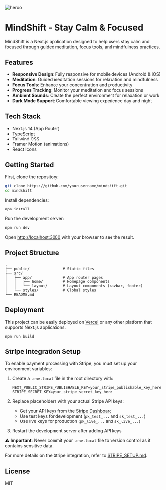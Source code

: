 
![heroo](https://github.com/user-attachments/assets/f337bebb-6d47-4b72-a0f2-dae9facf1271)

# MindShift - Stay Calm & Focused

MindShift is a Next.js application designed to help users stay calm and focused through guided meditation, focus tools, and mindfulness practices.

## Features

- **Responsive Design**: Fully responsive for mobile devices (Android & iOS)
- **Meditation**: Guided meditation sessions for relaxation and mindfulness
- **Focus Tools**: Enhance your concentration and productivity
- **Progress Tracking**: Monitor your meditation and focus sessions
- **Ambient Sounds**: Create the perfect environment for relaxation or work
- **Dark Mode Support**: Comfortable viewing experience day and night

## Tech Stack

- Next.js 14 (App Router)
- TypeScript
- Tailwind CSS
- Framer Motion (animations)
- React Icons

## Getting Started

First, clone the repository:

```bash
git clone https://github.com/yourusername/mindshift.git
cd mindshift
```

Install dependencies:

```bash
npm install
```

Run the development server:

```bash
npm run dev
```

Open [http://localhost:3000](http://localhost:3000) with your browser to see the result.

## Project Structure

```
.
├── public/               # Static files
├── src/
│   ├── app/              # App router pages
│   │   ├── home/         # Homepage components
│   │   └── layout/       # Layout components (navbar, footer)
│   └── styles/           # Global styles
└── README.md
```

## Deployment

This project can be easily deployed on [Vercel](https://vercel.com/) or any other platform that supports Next.js applications.

```bash
npm run build
```

## Stripe Integration Setup

To enable payment processing with Stripe, you must set up your environment variables:

1. Create a `.env.local` file in the root directory with:
   ```
   NEXT_PUBLIC_STRIPE_PUBLISHABLE_KEY=your_stripe_publishable_key_here
   STRIPE_SECRET_KEY=your_stripe_secret_key_here
   ```

2. Replace placeholders with your actual Stripe API keys:
   - Get your API keys from the [Stripe Dashboard](https://dashboard.stripe.com/apikeys)
   - Use test keys for development (`pk_test_...` and `sk_test_...`)
   - Use live keys for production (`pk_live_...` and `sk_live_...`)

3. Restart the development server after adding API keys

**⚠️ Important**: Never commit your `.env.local` file to version control as it contains sensitive data.

For more details on the Stripe integration, refer to [STRIPE_SETUP.md](./STRIPE_SETUP.md).

## License

MIT
